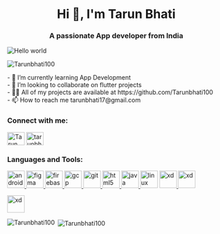 <!--
**Tarunbhati100/Tarunbhati100** is a ✨ _special_ ✨ repository because its `README.md` (this file) appears on your GitHub profile.


### Blogs posts
<!-- BLOG-POST-LIST:START -->
<!-- BLOG-POST-LIST:END -->

<h1 align="center">Hi 👋, I'm Tarun Bhati</h1>
<h3 align="center">A passionate App developer from India</h3>
<p><img src="https://raw.githubusercontent.com/sagar-viradiya/sagar-viradiya/master/resources/banner.png" alt="Hello world" style="max-width:100%;"></p>
<p align="left"> <img src="https://komarev.com/ghpvc/?username=Tarunbhai100&label=Profile%20views&color=0e75b6&style=flat" alt="Tarunbhati100" /> </p> 


<p>- 🌱 I’m currently learning App Development<br>
- 👯 I’m looking to collaborate on flutter projects<br>
- 👨‍💻 All of my projects are available at https://github.com/Tarunbhati100<br>
- 📫 How to reach me tarunbhati17@gmail.com</p>

<h3 align="left">Connect with me:</h3>
<p align="left">
<a href="https://www.linkedin.com/in/tarun-bhati-903a13191" target="blank"><img align="center" src="https://cdn.jsdelivr.net/npm/simple-icons@3.0.1/icons/linkedin.svg" alt="Tarun Bhati" height="30" width="40" /></a>
<a href="https://instagram.com/tarunbhati_007" target="blank"><img align="center" src="https://cdn.jsdelivr.net/npm/simple-icons@3.0.1/icons/instagram.svg" alt="tarunbhati_007" height="30" width="40" /></a>
</p>

<h3 align="left">Languages and Tools:</h3>
<p align="left"> <a href="https://developer.android.com" target="_blank"> <img src="https://devicons.github.io/devicon/devicon.git/icons/android/android-original-wordmark.svg" alt="android" width="40" height="40"/> </a><a href="https://www.figma.com/" target="_blank"> <img src="https://www.vectorlogo.zone/logos/figma/figma-icon.svg" alt="figma" width="40" height="40"/> </a> <a href="https://firebase.google.com/" target="_blank"> <img src="https://www.vectorlogo.zone/logos/firebase/firebase-icon.svg" alt="firebase" width="40" height="40"/> </a><a href="https://cloud.google.com" target="_blank"> <img src="https://www.vectorlogo.zone/logos/google_cloud/google_cloud-icon.svg" alt="gcp" width="40" height="40"/> </a><a href="https://git-scm.com/" target="_blank"> <img src="https://www.vectorlogo.zone/logos/git-scm/git-scm-icon.svg" alt="git" width="40" height="40"/> </a> <a href="https://www.w3.org/html/" target="_blank"> <img src="https://devicons.github.io/devicon/devicon.git/icons/html5/html5-original-wordmark.svg" alt="html5" width="40" height="40"/> </a> <a href="https://www.java.com" target="_blank"> <img src="https://devicons.github.io/devicon/devicon.git/icons/java/java-original-wordmark.svg" alt="java" width="40" height="40"/> </a> <a href="https://www.linux.org/" target="_blank"> <img src="https://devicons.github.io/devicon/devicon.git/icons/linux/linux-original.svg" alt="linux" width="40" height="40"/></a> <a href="https://www.adobe.com/products/xd.html" target="_blank"> <img src="https://cdn.worldvectorlogo.com/logos/adobe-xd.svg" alt="xd" width="40" height="40"/> </a>
<img src="https://devicons.github.io/devicon/devicon.git/icons/python/python-original.svg" alt="xd" width="40" height="40"/> </p>
<img src="https://devicons.github.io/devicon/devicon.git/icons/cplusplus/cplusplus-original.svg" alt="xd" width="40" height="40"/> </p>

<p><img align="left" src="https://github-readme-stats.vercel.app/api/top-langs?username=Tarunbhati100&show_icons=true&locale=en&layout=compact" alt="Tarunbhati100" /></p>

<p>&nbsp;<img align="center" src="https://github-readme-stats.vercel.app/api?username=Tarunbhati100&show_icons=true&locale=en" alt="Tarunbhati100" /></p>
